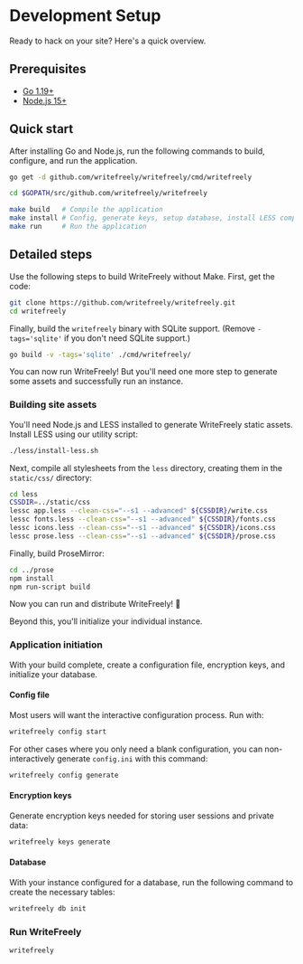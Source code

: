 # Development Setup

Ready to hack on your site? Here's a quick overview.

## Prerequisites

* [Go 1.19+](https://golang.org/dl/)
* [Node.js 15+](https://nodejs.org/en/download/)

## Quick start

After installing Go and Node.js, run the following commands to build, configure, and run the application.

```bash
go get -d github.com/writefreely/writefreely/cmd/writefreely

cd $GOPATH/src/github.com/writefreely/writefreely

make build   # Compile the application
make install # Config, generate keys, setup database, install LESS compiler
make run     # Run the application
```

## Detailed steps

Use the following steps to build WriteFreely without Make. First, get the code:

```bash
git clone https://github.com/writefreely/writefreely.git
cd writefreely
```

Finally, build the `writefreely` binary with SQLite support. (Remove `-tags='sqlite'` if you don't need SQLite support.)

```bash
go build -v -tags='sqlite' ./cmd/writefreely/
```

You can now run WriteFreely! But you'll need one more step to generate some assets and successfully run an instance.

### Building site assets

You'll need Node.js and LESS installed to generate WriteFreely static assets. Install LESS using our utility script:

```bash
./less/install-less.sh
```

Next, compile all stylesheets from the `less` directory, creating them in the `static/css/` directory:

```bash
cd less
CSSDIR=../static/css
lessc app.less --clean-css="--s1 --advanced" ${CSSDIR}/write.css
lessc fonts.less --clean-css="--s1 --advanced" ${CSSDIR}/fonts.css
lessc icons.less --clean-css="--s1 --advanced" ${CSSDIR}/icons.css
lessc prose.less --clean-css="--s1 --advanced" ${CSSDIR}/prose.css
```

Finally, build ProseMirror:

```bash
cd ../prose
npm install
npm run-script build
```

Now you can run and distribute WriteFreely! 🎉

Beyond this, you'll initialize your individual instance.

### Application initiation

With your build complete, create a configuration file, encryption keys, and initialize your database.

#### Config file

Most users will want the interactive configuration process. Run with:

```bash
writefreely config start
```

For other cases where you only need a blank configuration, you can non-interactively generate `config.ini` with this command:

```bash
writefreely config generate
```

#### Encryption keys

Generate encryption keys needed for storing user sessions and private data:

```bash
writefreely keys generate
```

#### Database

With your instance configured for a database, run the following command to create the necessary tables:

```bash
writefreely db init
```

### Run WriteFreely

```bash
writefreely
```

